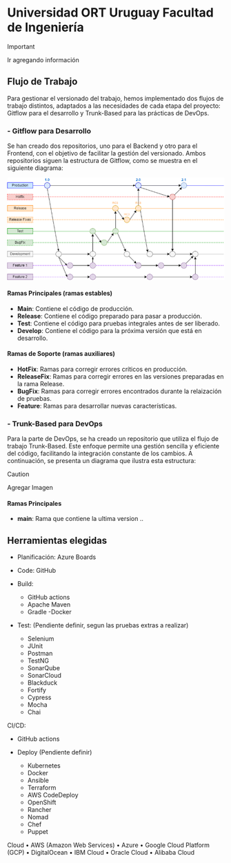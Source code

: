 # Universidad ORT Uruguay Facultad de Ingeniería

> [!IMPORTANT]
> Ir agregando información

## Flujo de Trabajo
Para gestionar el versionado del trabajo, hemos implementado dos flujos de trabajo distintos, adaptados a las necesidades de cada etapa del proyecto: Gitflow para el desarrollo y Trunk-Based para las prácticas de DevOps.

### - Gitflow para Desarrollo
Se han creado dos repositorios, uno para el Backend y otro para el Frontend, con el objetivo de facilitar la gestión del versionado. Ambos repositorios siguen la estructura de Gitflow, como se muestra en el siguiente diagrama:

![Diagrama de GitFlow para Desarrollo](./Imagenes/GitFlow-Desarrollo.png)

#### Ramas Principales (ramas estables)
- **Main**: Contiene el código de producción.
- **Release**: Contiene el código preparado para pasar a producción.
- **Test**: Contiene el código para pruebas integrales antes de ser liberado.
- **Develop**: Contiene el código para la próxima versión que está en desarrollo.

#### Ramas de Soporte (ramas auxiliares)
- **HotFix**: Ramas para corregir errores críticos en producción.
- **ReleaseFix**: Ramas para corregir errores en las versiones preparadas en la rama Release.
- **BugFix**: Ramas para corregir errores encontrados durante la relaización de pruebas.
- **Feature**: Ramas para desarrollar nuevas características.

### - Trunk-Based para DevOps
Para la parte de DevOps, se ha creado un repositorio que utiliza el flujo de trabajo Trunk-Based. Este enfoque permite una gestión sencilla y eficiente del código, facilitando la integración constante de los cambios. A continuación, se presenta un diagrama que ilustra esta estructura:

> [!CAUTION]
> Agregar Imagen

#### Ramas Principales
- **main**: Rama que contiene la ultima version ..

## Herramientas elegidas
- Planificación: Azure Boards
- Code: GitHub
- Build:
    - GitHub actions
    - Apache Maven
    - Gradle
    -Docker

- Test: (Pendiente definir, segun las pruebas extras a realizar)
    - Selenium
    - JUnit 
    - Postman
    - TestNG
    - SonarQube
    - SonarCloud
    - Blackduck
    - Fortify
    - Cypress
    - Mocha
    - Chai

CI/CD:
- GitHub actions

- Deploy (Pendiente definir)
    - Kubernetes
    - Docker
    - Ansible
    - Terraform
    - AWS CodeDeploy
    - OpenShift
    - Rancher
    - Nomad
    - Chef
    - Puppet


Cloud
•	AWS (Amazon Web Services)
•	Azure
•	Google Cloud Platform (GCP)
•	DigitalOcean
•	IBM Cloud
•	Oracle Cloud
•	Alibaba Cloud






